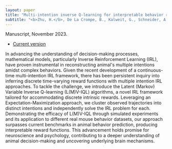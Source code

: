 ```yaml
---
layout: paper
title: "Multi-intention inverse Q-learning for interpretable behavior representation"
subtitle: "<b>Zhu, H.</b>, De La Crompe, B., Kalweit, G., Schneider, A., Kalweit, M., Diester, I. and Boedecker, J."
---
```


Manuscript, November 2023.
<ul>
<li><p><a href="/pdf/lmviql.pdf">Current version</a></p></li>
</ul>

In advancing the understanding of decision-making processes, mathematical models, particularly Inverse Reinforcement Learning (IRL), have proven instrumental in reconstructing animal's multiple intentions amidst complex behaviors. Given the recent development of a continuous-time multi-intention IRL framework, there has been persistent inquiry into inferring discrete time-varying reward functions with multiple intention IRL approaches. To tackle the challenge, we introduce the Latent (Markov) Variable Inverse Q-learning (L(M)V-IQL) algorithms, a novel IRL framework tailored for accommodating discrete intrinsic rewards. Leveraging an Expectation-Maximization approach, we cluster observed trajectories into distinct intentions and independently solve the IRL problem for each. Demonstrating the efficacy of L(M)V-IQL through simulated experiments and its application to different real mouse behavior datasets, our approach surpasses current benchmarks in animal behavior prediction, producing interpretable reward functions. This advancement holds promise for neuroscience and psychology, contributing to a deeper understanding of animal decision-making and uncovering underlying brain mechanisms.